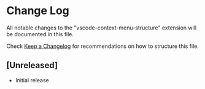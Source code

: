 # Change Log

All notable changes to the "vscode-context-menu-structure" extension will be documented in this file.

Check [Keep a Changelog](http://keepachangelog.com/) for recommendations on how to structure this file.

## [Unreleased]

- Initial release